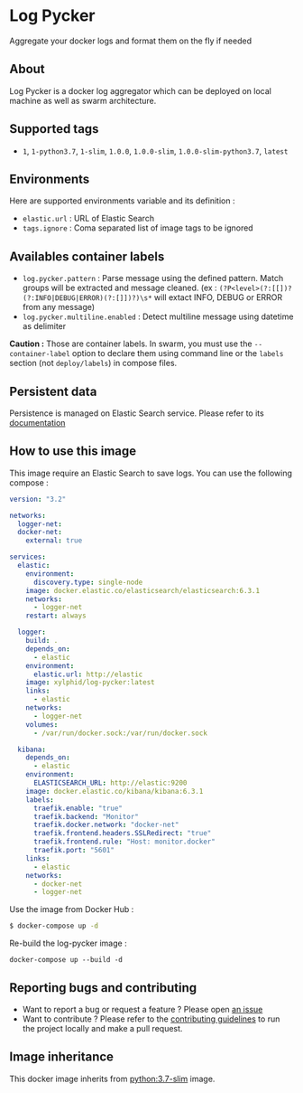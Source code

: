 # Log Pycker

Aggregate your docker logs and format them on the fly if needed

## About

Log Pycker is a docker log aggregator which can be deployed on local machine as well as swarm architecture.

## Supported tags

- `1`, `1-python3.7`, `1-slim`, `1.0.0`, `1.0.0-slim`, `1.0.0-slim-python3.7`, `latest`

## Environments

Here are supported environments variable and its definition :
- `elastic.url` : URL of Elastic Search
- `tags.ignore` : Coma separated list of image tags to be ignored

## Availables container labels

* `log.pycker.pattern` : Parse message using the defined pattern. Match groups will be extracted and message cleaned. (ex : `(?P<level>(?:[[])?(?:INFO|DEBUG|ERROR)(?:[]])?)\s*` will extact INFO, DEBUG or ERROR from any message)
* `log.pycker.multiline.enabled` : Detect multiline message using datetime as delimiter

**Caution :** Those are container labels. In swarm, you must use the `--container-label` option to declare them using command line or the `labels` section (not `deploy/labels`) in compose files.

## Persistent data

Persistence is managed on Elastic Search service.
Please refer to its [documentation](https://www.elastic.co/guide/en/elasticsearch/reference/6.3/docker.html)

## How to use this image

This image require an Elastic Search to save logs.
You can use the following compose :

```yml
version: "3.2"

networks:
  logger-net:
  docker-net:
    external: true

services:
  elastic:
    environment:
      discovery.type: single-node
    image: docker.elastic.co/elasticsearch/elasticsearch:6.3.1
    networks:
      - logger-net
    restart: always

  logger:
    build: .
    depends_on:
      - elastic
    environment:
      elastic.url: http://elastic
    image: xylphid/log-pycker:latest
    links:
      - elastic
    networks:
      - logger-net
    volumes:
      - /var/run/docker.sock:/var/run/docker.sock

  kibana:
    depends_on:
      - elastic
    environment:
      ELASTICSEARCH_URL: http://elastic:9200
    image: docker.elastic.co/kibana/kibana:6.3.1
    labels:
      traefik.enable: "true"
      traefik.backend: "Monitor"
      traefik.docker.network: "docker-net"
      traefik.frontend.headers.SSLRedirect: "true"
      traefik.frontend.rule: "Host: monitor.docker"
      traefik.port: "5601"
    links:
      - elastic
    networks:
      - docker-net
      - logger-net
```

Use the image from Docker Hub :
```bash
$ docker-compose up -d
```

Re-build the log-pycker image :
```
docker-compose up --build -d
```

## Reporting bugs and contributing

- Want to report a bug or request a feature ? Please open [an issue](https://github.com/xylphid/log-pycker/issues/new)
- Want to contribute ? Please refer to the [contributing guidelines](contributing.md) to run the project locally and make a pull request.

## Image inheritance

This docker image inherits from [python:3.7-slim](https://hub.docker.com/_/python/) image.